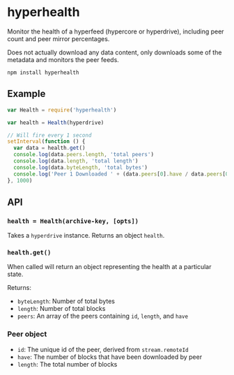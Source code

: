 # hyperhealth

Monitor the health of a hyperfeed (hypercore or hyperdrive), including peer count and peer mirror percentages. 

Does not actually download any data content, only downloads some of the metadata and monitors the peer feeds.

```
npm install hyperhealth
```

## Example

```js
var Health = require('hyperhealth')

var health = Health(hyperdrive)

// Will fire every 1 second
setInterval(function () {
  var data = health.get()
  console.log(data.peers.length, 'total peers')
  console.log(data.length, 'total length')
  console.log(data.byteLength, 'total bytes')
  console.log('Peer 1 Downloaded ' + (data.peers[0].have / data.peers[0].length) * 100 + '%')
}, 1000)
```

## API

### `health = Health(archive-key, [opts])`

Takes a `hyperdrive` instance. Returns an object `health`.

### `health.get()`

When called will return an object representing the health at a particular
state.

Returns:

* ```byteLength```: Number of total bytes
* ```length```: Number of total blocks
* ```peers```: An array of the peers containing `id`, `length`, and `have`

### Peer object

* `id`: The unique id of the peer, derived from `stream.remoteId`
* `have`: The number of blocks that have been downloaded by peer
* `length`: The total number of blocks
